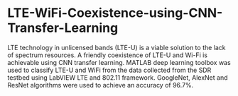 # LTE-WiFi-Coexistence-using-CNN-Transfer-Learning
LTE technology in unlicensed bands (LTE-U) is a viable solution to the lack of spectrum resources. A friendly coexistence of LTE-U and Wi-Fi is achievable using CNN transfer learning. MATLAB deep learning toolbox was used to classify LTE-U and WiFi from the data collected from the SDR testbed using LabVIEW LTE and 802.11 framework. GoogleNet, AlexNet and ResNet algorithms were used to achieve an accuracy of 96.7%.
